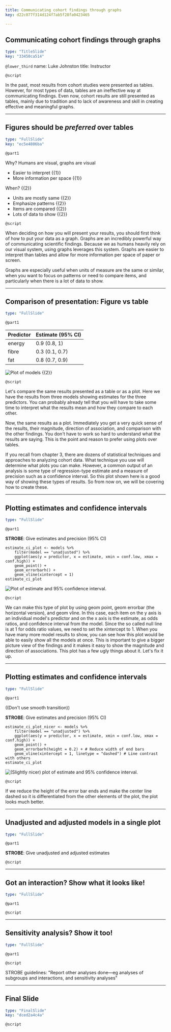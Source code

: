 ```yaml
---
title: Communicating cohort findings through graphs
key: d22c077f314d124f7ab5f28fa0423465

---
```

## Communicating cohort findings through graphs

```yaml
type: "TitleSlide"
key: "33450ca514"
```

`@lower_third`
name: Luke Johnston
title: Instructor


`@script`

In the past, most results from cohort studies were presented as tables. However, for most types of data, tables are an ineffective way at communicating findings. Even now, cohort results are still presented as tables, mainly due to tradition and to lack of awareness and skill in creating effective and meaningful graphs. 

---
## Figures should be *preferred* over tables

```yaml
type: "FullSlide"
key: "ec5e4806ba"
```

`@part1`

Why? Humans are visual, graphs are visual

- Easier to interpret {{1}}
- More information per space {{1}}

When? {{2}}

- Units are mostly same {{2}}
- Emphasize patterns {{2}}
- Items are compared {{2}}
- Lots of data to show {{2}}

`@script`

When deciding on how you will present your results, you should first think of how to put your data as a graph. Graphs are an incredibly powerful way of communicating scientific findings. Because we as humans heavily rely on our visual system, using graphs leverages this system. Graphs are easier to interpret than tables and allow for more information per space of paper or screen. 

Graphs are especially useful when units of measure are the same or similar, when you want to focus on patterns or need to compare items, and particularly when there is a lot of data to show.

---
## Comparison of presentation: Figure vs table

```yaml
type: "FullSlide"
```

`@part1`

|Predictor |Estimate (95% CI) |
|:---------|:-----------------|
|energy    |0.9 (0.8, 1)      |
|fibre     |0.3 (0.1, 0.7)    |
|fat       |0.8 (0.7, 0.9)    | {{1}}

![Plot of models](https://assets.datacamp.com/production/repositories/2079/datasets/a3db1948e53a0be132489e15a6a60e6134d4a202/ch4-v2-models.png) {{2}}

`@script`

Let's compare the same results presented as a table or as a plot. Here we have the results from three models showing estimates for the three predictors. You can probably already tell that you will have to take some time to interpret what the results mean and how they compare to each other.

Now, the same results as a plot. Immediately you get a very quick sense of the results, their magnitude, direction of association, and comparison with the other findings. You don't have to work so hard to understand what the results are saying. This is the point and reason to prefer using plots over tables.

If you recall from chapter 3, there are dozens of statistical techniques and approaches to analyzing cohort data. What technique you use will determine what plots you can make. However, a common output of an analysis is some type of regression-type estimate and a measure of precision such as a confidence interval. So this plot shown here is a good way of showing these types of results. So from now on, we will be covering how to create these.

---
## Plotting estimates and confidence intervals

```yaml
type: "FullSlide"
```

`@part1`

**STROBE**: Give estimates and precision (95% CI)

```{r}
estimate_ci_plot <- models %>%
    filter(model == "unadjusted") %>%
    ggplot(aes(y = predictor, x = estimate, xmin = conf.low, xmax = conf.high)) +
    geom_point() +
    geom_errorbarh() +
    geom_vline(xintercept = 1)
estimate_ci_plot
```

![Plot of estimate and 95% confidence interval.](https://assets.datacamp.com/production/repositories/2079/datasets/888f76bf313121b29a3fb1051bb4480c5ea9c3e8/ch4-v2-estimate-ci-basic.png)

`@script`

We can make this type of plot by using geom point, geom errorbar (the horizontal version), and geom vline. In this case, each item on the y axis is an individual model's predictor and on the x axis is the estimate, as odds ratios, and confidence interval from the model. Since the so called null line is at 1 for odds ratio values, we need to set the xintercept to 1. When you have many more model results to show, you can see how this plot would be able to easily show all the models at once. This is important to give a bigger picture view of the findings and it makes it easy to show the magnitude and direction of associations. This plot has a few ugly things about it. Let's fix it up.

---
## Plotting estimates and confidence intervals

```yaml
type: "FullSlide"
```

`@part1`

((Don't use smooth transition))

**STROBE**: Give estimates and precision (95% CI)

```{r}
estimate_ci_plot_nicer <- models %>%
    filter(model == "unadjusted") %>%
    ggplot(aes(y = predictor, x = estimate, xmin = conf.low, xmax = conf.high)) +
    geom_point() +
    geom_errorbarh(height = 0.2) + # Reduce width of end bars
    geom_vline(xintercept = 1, linetype = "dashed") # Line contrast with others
estimate_ci_plot
```

![(Slightly nicer) plot of estimate and 95% confidence interval.](https://assets.datacamp.com/production/repositories/2079/datasets/47f4700950e9480cd25d630861b12c9efe06d21d/ch4-v2-estimate-ci-nicer.png)

`@script`

If we reduce the height of the error bar ends and make the center line dashed so it is differentiated from the other elements of the plot, the plot looks much better.

---
## Unadjusted and adjusted models in a single plot

```yaml
type: "FullSlide"
```

`@part1`

**STROBE**: Give unadjusted and adjusted estimates


`@script`

---
## Got an interaction? Show what it looks like!

```yaml
type: "FullSlide"
```

`@part1`



`@script`


---
## Sensitivity analysis? Show it too!

```yaml
type: "FullSlide"
```

`@part1`



`@script`

STROBE guidelines: "Report other analyses done—eg analyses of subgroups and interactions, and
    sensitivity analyses"


---
## Final Slide

```yaml
type: "FinalSlide"
key: "dced2a4c4a"
```

`@script`


